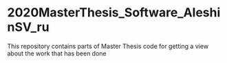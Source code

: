# 2020MasterThesis_Software_AleshinSV_ru
This repository contains parts of Master Thesis code for getting a view about the work that has been done
